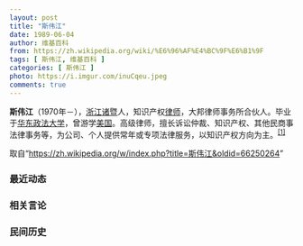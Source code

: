 ```yaml
---
layout: post
title: "斯伟江"
date: 1989-06-04
author: 维基百科
from: https://zh.wikipedia.org/wiki/%E6%96%AF%E4%BC%9F%E6%B1%9F
tags: [ 斯伟江, 维基百科 ]
categories: [ 斯伟江 ]
photo: https://i.imgur.com/inuCqeu.jpeg
comments: true
---
```

<div class="mw-parser-output">
<p><b>斯伟江</b>（1970年<span class="useeditintro" title="Template:BLP editintro">－</span>），<a href="/wiki/%E6%B5%99%E6%B1%9F" class="mw-redirect" title="浙江">浙江</a><a href="/wiki/%E8%AF%B8%E6%9A%A8" class="mw-redirect" title="诸暨">诸暨</a>人，知识产权<a href="/wiki/%E5%BE%8B%E5%B8%88" class="mw-redirect" title="律师">律师</a>，大邦律师事务所合伙人。毕业于<a href="/wiki/%E5%8D%8E%E4%B8%9C%E6%94%BF%E6%B3%95%E5%A4%A7%E5%AD%A6" title="华东政法大学">华东政法大学</a>，曾游学<a href="/wiki/%E7%BE%8E%E5%9B%BD" title="美国">美国</a>。高级律师，擅长诉讼仲裁、知识产权、其他民商事法律事务等，为公司、个人提供常年或专项法律服务，以知识产权方向为主。<sup id="cite_ref-1" class="reference"><a href="#cite_note-1">[1]</a></sup>
</p>
</div><noscript><img src="//zh.wikipedia.org/wiki/Special:CentralAutoLogin/start?type=1x1" alt="" title="" width="1" height="1" style="border: none; position: absolute;"></noscript>
<div class="printfooter">取自“<a dir="ltr" href="https://zh.wikipedia.org/w/index.php?title=斯伟江&amp;oldid=66250264">https://zh.wikipedia.org/w/index.php?title=斯伟江&amp;oldid=66250264</a>”</div><div id="recent-news"><h3>最近动态</h3><ul></ul></div><div id="open-opinion"><h3>相关言论</h3><ul></ul></div><div id="mjls-record"><h3>民间历史</h3><ul></ul></div>